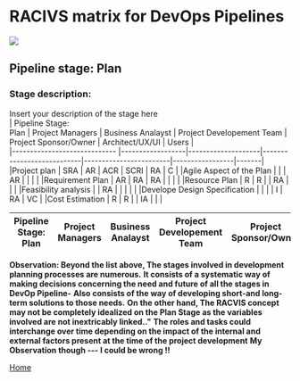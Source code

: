# __RACIVS matrix for DevOps Pipelines__   

<img src="https://user-images.githubusercontent.com/10748736/112030685-6c81be80-8b32-11eb-94b8-c2c01b8f4581.png">

## __Pipeline stage:__  Plan  
### __Stage description:__  
Insert your description of the stage here  
| Pipeline Stage:<br>Plan      | Project Managers | Business Analayst  | Project Developement Team |  Project Sponsor/Owner | Architect/UX/UI | Users |    
|----------------------------- |------------------|--------------------|---------------------------|------------------------|-----------------|-------|     
|Project plan                  |           SRA    |        AR          |         ACR               |       SCRI             |       RA        |   C   |
|Agile Aspect of the  Plan     |                  |                    |          AR               |                        |                 |       |
|Requirement Plan              |           AR     |         RA         |          RA               |                        |                 |       |
|Resource Plan                 |            R     |         R          |                           |        RA              |                 |       |
|Feasibility analysis          |                  |         RA         |                           |                        |                 |       |
|Develope Design Specification |                  |                    |                           |         I              |         RA      |  VC   |
|Cost Estimation               |          R       |         R          |                           |        IA              |                 |       |



| Pipeline Stage:<br>Plan  | Project Managers  |Business Analayst   |Project Developement Team   |Project Sponsor/Owner  | Architect/UX/UI| Users |
|--------------------------|-------------------|--------------------|----------------------------|-----------------------|----------------|-------|
**Observation: Beyond the list above, The stages involved in development planning processes are numerous.** 
**It consists of a systematic way of making decisions concerning the need and future of all the stages in DevOp Pipeline-**
**Also consists  of the way of developing short-and long-term solutions to those needs.**
**On the other hand, The RACVIS concept may not be completely idealized on the Plan Stage as the variables involved are not inextricably linked.."**
**The roles and tasks could interchange over time depending on the impact of the internal and external factors present at the time of the project development**
**My Observation though --- I could be wrong !!**
  
[Home](../index.md)  
